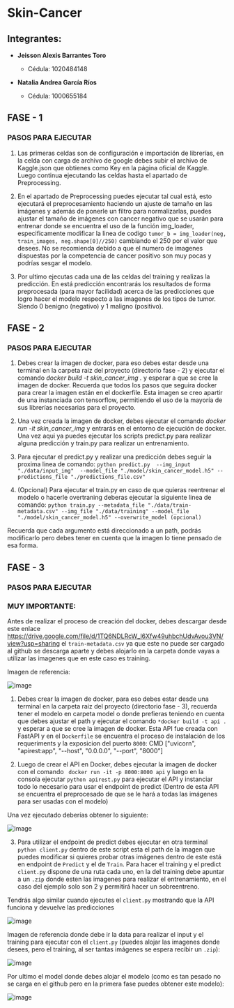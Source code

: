 # Skin-Cancer

## Integrantes:

- **Jeisson Alexis Barrantes Toro**
  - Cédula: 1020484148
    
- **Natalia Andrea García Ríos**
  - Cédula: 1000655184

## FASE - 1
### PASOS PARA EJECUTAR

1. Las primeras celdas son de configuración e importación de librerías, en la celda con carga de archivo de google debes subir el archivo de Kaggle.json que obtienes como Key en la página oficial de Kaggle. Luego continua ejecutando las celdas hasta el apartado de Preprocessing.

2. En el apartado de Preprocessing puedes ejecutar tal cual está, esto ejecutará el preprocesamiento haciendo un ajuste de tamaño en las imágenes y además de ponerle un filtro para normalizarlas, puedes ajustar el tamaño de imágenes con cancer negativo que se usarán para entrenar donde se encuentra el uso de la función img_loader, especificamente modificar la linea de codigo `tumor_b = img_loader(neg, train_images, neg.shape[0]//250)` cambiando el 250 por el valor que desees. No se recomienda debido a que el numero de imagenes dispuestas por la competencia de cancer positivo son muy pocas y podrías sesgar el modelo.

3. Por ultimo ejecutas cada una de las celdas del training y realizas la predicción. En está predicción encontrarás los resultados de forma preprocesada (para mayor facilidad) acerca de las predicciones que logro hacer el modelo respecto a las imagenes de los tipos de tumor. Siendo 0 benigno (negativo) y 1 maligno (positivo).

## FASE - 2
### PASOS PARA EJECUTAR

1. Debes crear la imagen de docker, para eso debes estar desde una terminal en la carpeta raiz del proyecto (directorio fase - 2) y ejecutar el comando *docker build -t skin_cancer_img .* y esperar a que se cree la imagen de docker. Recuerda que todos los pasos que seguira docker para crear la imagen están en el dockerfile. Esta imagen se creo apartir de una instanciada con tensorflow, permitiendo el uso de la mayoría de sus librerías necesarias para el proyecto.
   
2. Una vez creada la imagen de docker, debes ejecutar el comando *docker run -it skin_cancer_img* y entrarás en el entorno de ejecución de docker. Una vez aqui ya puedes ejecutar los scripts predict.py para realizar alguna predicción y train.py para realizar un entrenamiento.
   
4. Para ejecutar el predict.py y realizar una predicción debes seguir la proxima linea de comando:
   ``python predict.py  --img_input "./data/input_img"  --model_file "./model/skin_cancer_model.h5" --predictions_file "./predictions_file.csv"``

6. (Opcional) Para ejecutar el train.py en caso de que quieras reentrenar el modelo o hacerle overtraning deberas ejecutar la siguiente linea de comando:
   ``python train.py --metadata_file "./data/train-metadata.csv" --img_file "./data/training" --model_file "./model/skin_cancer_model.h5" --overwrite_model (opcional)``
   
Recuerda que cada argumento está direccionado a un path, podrás modificarlo pero debes tener en cuenta que la imagen lo tiene pensado de esa forma.

## FASE - 3
### PASOS PARA EJECUTAR

### MUY IMPORTANTE:
Antes de realizar el proceso de creación del docker, debes descargar desde este enlace https://drive.google.com/file/d/1TQ6NDLRcW_l6Xfw49uhbchUdvAvou3VN/view?usp=sharing el ``train-metadata.csv`` ya que este no puede ser cargado al github se descarga aparte y debes alojarlo en la carpeta donde vayas a utilizar las imagenes que en este caso es training.

Imagen de referencia:

![image](https://github.com/user-attachments/assets/049737f2-4f8d-4221-bf3c-bf590f7e6271)

1. Debes crear la imagen de docker, para eso debes estar desde una terminal en la carpeta raiz del proyecto (directorio fase - 3), recuerda tener el modelo en carpeta model o donde prefieras teniendo en cuenta que debes ajustar el path y ejecutar el comando ``*docker build -t api .``  y esperar a que se cree la imagen de docker. Esta API fue creada con FastAPI y en el ``Dockerfile`` se encuentra el proceso de instalación de los requeriments y la exposicion del puerto ``8000``: CMD ["uvicorn", "apirest:app", "--host", "0.0.0.0", "--port", "8000"]

2. Luego de crear el API en Docker, debes ejecutar la imagen de docker con el comando `` docker run -it -p 8000:8000 api`` y luego en la consola ejecutar ``python apirest.py`` para ejecutar el API y instanciar todo lo necesario para usar el endpoint de predict (Dentro de esta API se encuentra el preprocesado de que se le hará a todas las imágenes para ser usadas con el modelo) 

Una vez ejecutado deberías obtener lo siguiente:

![image](https://github.com/user-attachments/assets/c654af48-f340-4cb9-94c0-3d2fd533cf6f)

3. Para utilizar el endpoint de predict debes ejecutar en otra terminal ``python client.py`` dentro de este script esta el path de la imagen que puedes modificar si quieres probar otras imágenes dentro de este está en endpoint de ``Predict`` y el de ``Train``. Para hacer el training y el predict ``client.py`` dispone de una ruta cada uno, en la del training debe apuntar a un ``.zip`` donde esten las imagenes para realizar el entrenamiento, en el caso del ejemplo solo son 2 y permitirá hacer un sobreentreno.

Tendrás algo similar cuando ejecutes el ``client.py`` mostrando que la API funciona y devuelve las predicciones 

![image](https://github.com/user-attachments/assets/3f0a2d6b-b522-4254-8d17-f5dfbb50f710)


Imagen de referencia donde debe ir la data para realizar el input y el training para ejecutar con el ``client.py`` (puedes alojar las imagenes donde desees, pero el training, al ser tantas imágenes se espera recibir un ``.zip``):

![image](https://github.com/user-attachments/assets/3694de4b-4f92-4748-94b3-57510a24a18b)

Por ultimo el model donde debes alojar el modelo (como es tan pesado no se carga en el github pero en la primera fase puedes obtener este modelo):

![image](https://github.com/user-attachments/assets/10bd484d-4871-4573-b340-64ca8c7d4b89)

